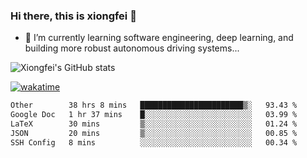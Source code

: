 ### Hi there, this is xiongfei 👋


- 🌱 I’m currently learning software engineering, deep learning, and building more robust autonomous driving systems...

<!--
**X1on9f31/X1on9f31** is a ✨ _special_ ✨ repository because its `README.md` (this file) appears on your GitHub profile.
Here are some ideas to get you started:
-->

![Xiongfei's GitHub stats](https://github-readme-stats.vercel.app/api?username=X1on9f31)


[![wakatime](https://wakatime.com/badge/user/9e8d5516-d162-43e7-9563-87295d455a71.svg)](https://wakatime.com/@9e8d5516-d162-43e7-9563-87295d455a71)

<!--START_SECTION:waka-->

```txt
Other        38 hrs 8 mins   ███████████████████████▒░   93.43 %
Google Doc   1 hr 37 mins    █░░░░░░░░░░░░░░░░░░░░░░░░   03.99 %
LaTeX        30 mins         ▒░░░░░░░░░░░░░░░░░░░░░░░░   01.24 %
JSON         20 mins         ▒░░░░░░░░░░░░░░░░░░░░░░░░   00.85 %
SSH Config   8 mins          ░░░░░░░░░░░░░░░░░░░░░░░░░   00.34 %
```

<!--END_SECTION:waka-->

